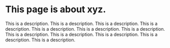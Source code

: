 # This page is about xyz.
This is a description. This is a description. This is a description. This is a description. This is a description. This is a description. This is a description. This is a description. This is a description. This is a description. This is a description. This is a description. 
